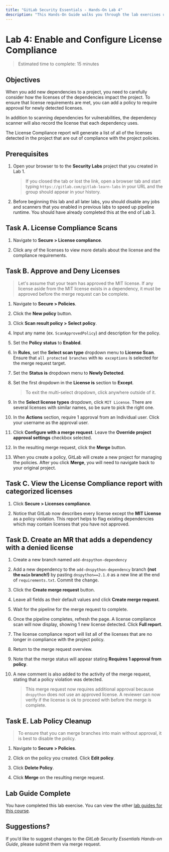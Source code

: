 ```yaml
---
title: "GitLab Security Essentials - Hands-On Lab 4"
description: "This Hands-On Guide walks you through the lab exercises used in the GitLab Security Essentials course."
---
```


# Lab 4: Enable and Configure License Compliance

> Estimated time to complete: 15 minutes

## Objectives

When you add new dependencies to a project, you need to carefully consider how the licenses of the dependencies impact the project. To ensure that license requirements are met, you can add a policy to require approval for newly detected licenses.

In addition to scanning dependencies for vulnerabilities, the dependency scanner will also record the license that each dependency uses.

The License Compliance report will generate a list of all of the licenses detected in the project that are out of compliance with the project policies.

## Prerequisites

1. Open your browser to to the **Security Labs** project that you created in Lab 1.

    > If you closed the tab or lost the link, open a browser tab and start typing `https://gitlab.com/gitlab-learn-labs` in your URL and the group should appear in your history.

1. Before beginning this lab and all later labs, you should disable any jobs and scanners that you enabled in previous labs to speed up pipeline runtime. You should have already completed this at the end of Lab 3.

## Task A. License Compliance Scans

1. Navigate to **Secure > License compliance**.

1. Click any of the licenses to view more details about the license and the compliance requirements.

## Task B. Approve and Deny Licenses

> Let's assume that your team has approved the MIT license. If any license aside from the MIT license exists in a dependency, it must be approved before the merge request can be complete.

1. Navigate to **Secure > Policies**.

1. Click the **New policy** button.

1. Click **Scan result policy > Select policy**.

1. Input any name (ex. `ScanApprovedPolicy`) and description for the policy.

1. Set the **Policy status** to **Enabled**.

1. In **Rules**, set the **Select scan type** dropdown menu to **License Scan**. Ensure that `all protected branches` with `No exceptions` is selected for the merge request target.

1. Set the **Status is** dropdown menu to **Newly Detected**.

1. Set the first dropdown in the **License is** section to **Except**.

    > To exit the multi-select dropdown, click anywhere outside of it.

1. In the **Select license types** dropdown, click `MIT License`. There are several licenses with similar names, so be sure to pick the right one.

1. In the **Actions** section, require 1 approval from an Individual user. Click your username as the approval user.

1. Click **Configure with a merge request**. Leave the **Override project approval settings** checkbox selected.

1. In the resulting merge request, click the **Merge** button.

1. When you create a policy, GitLab will create a new project for managing the policies. After you click **Merge**, you will need to navigate back to your original project.

## Task C. View the License Compliance report with categorized licenses

1. Click **Secure > Licenses compliance**.

2. Notice that GitLab now describes every license except the **MIT License** as a policy violation. This report helps to flag existing dependencies which may contain licenses that you have not approved.

## Task D. Create an MR that adds a dependency with a denied license

1. Create a new branch named `add-dnspython-dependency`

1. Add a new dependency to the `add-dnspython-dependency` branch **(not the `main` branch!)** by pasting `dnspython==2.1.0` as a new line at the end of `requirements.txt`. Commit the change.

1. Click the **Create merge request** button.

1. Leave all fields as their default values and click **Create merge request**.

1. Wait for the pipeline for the merge request to complete.

1. Once the pipeline completes, refresh the page. A license compliance scan will now display, showing 1 new license detected. Click **Full report**.

1. The license compliance report will list all of the licenses that are no longer in compliance with the project policy.

1. Return to the merge request overview.

1. Note that the merge status will appear stating **Requires 1 approval from policy**.

1. A new comment is also added to the activity of the merge request, stating that a policy violation was detected.

    > This merge request now requires additional approval because `dnspython` does not use an approved license. A reviewer can now verify if the license is ok to proceed with before the merge is complete.

## Task E. Lab Policy Cleanup

> To ensure that you can merge branches into main without approval, it is best to disable the policy.

1. Navigate to **Secure > Policies**.

2. Click on the policy you created. Click **Edit policy**.

3. Click **Delete Policy**.

4. Click **Merge** on the resulting merge request.

## Lab Guide Complete

You have completed this lab exercise. You can view the other [lab guides for this course](/handbook/customer-success/professional-services-engineering/education-services/secessentialshandson).

## Suggestions?

If you’d like to suggest changes to the *GitLab Security Essentials Hands-on Guide*, please submit them via merge request.
